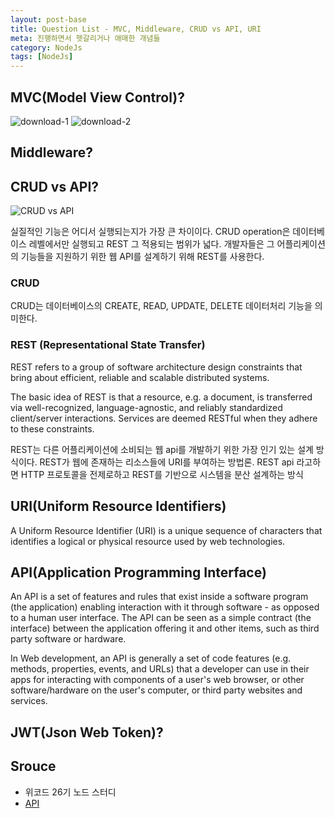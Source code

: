 ```yaml
---
layout: post-base
title: Question List - MVC, Middleware, CRUD vs API, URI
meta: 진행하면서 헷갈리거나 애매한 개념들
category: NodeJs
tags: [NodeJs]
---
```


## MVC(Model View Control)?

![download-1](https://user-images.githubusercontent.com/22067260/148096211-d4c29c4c-85f7-4cc5-a9b4-9a31100cc40c.png)
![download-2](https://user-images.githubusercontent.com/22067260/148096218-ca1c1324-0fa5-4886-afa4-706efbfc4682.png)

## Middleware?

## CRUD vs API?

![CRUD vs API](https://user-images.githubusercontent.com/22067260/147917791-8c19a4a5-db78-4f45-8911-bf272f130433.png)

실질적인 기능은 어디서 실행되는지가 가장 큰 차이이다. CRUD operation은 데이터베이스 레벨에서만 실행되고 REST 그 적용되는 범위가 넓다.
개발자들은 그 어플리케이션의 기능들을 지원하기 위한 웹 API를 설계하기 위해 REST를 사용한다.

### CRUD

CRUD는 데이터베이스의 CREATE, READ, UPDATE, DELETE 데이터처리 기능을 의미한다.

### REST (Representational State Transfer)

REST refers to a group of software architecture design constraints that bring about efficient, reliable and scalable distributed systems.

The basic idea of REST is that a resource, e.g. a document, is transferred via well-recognized, language-agnostic, and reliably standardized client/server interactions. Services are deemed RESTful when they adhere to these constraints.

REST는 다른 어플리케이션에 소비되는 웹 api를 개발하기 위한 가장 인기 있는 설계 방식이다. REST가 웹에 존재하는 리소스들에 URI를 부여하는 방법론. REST api 라고하면 HTTP 프로토콜을 전제로하고 REST를 기반으로 시스템을 분산 설계하는 방식

## URI(Uniform Resource Identifiers)

A Uniform Resource Identifier (URI) is a unique sequence of characters that identifies a logical or physical resource used by web technologies.

## API(Application Programming Interface)

An API is a set of features and rules that exist inside a software program (the application) enabling interaction with it through software - as opposed to a human user interface. The API can be seen as a simple contract (the interface) between the application offering it and other items, such as third party software or hardware.

In Web development, an API is generally a set of code features (e.g. methods, properties, events, and URLs) that a developer can use in their apps for interacting with components of a user's web browser, or other software/hardware on the user's computer, or third party websites and services.

## JWT(Json Web Token)?

## Srouce

- 위코드 26기 노드 스터디
- [API](https://developer.mozilla.org/en-US/docs/Glossary/API)
